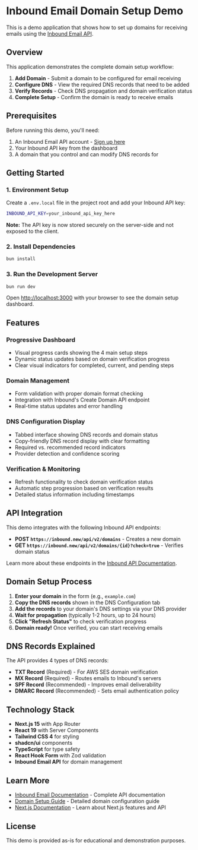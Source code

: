 # Inbound Email Domain Setup Demo

This is a demo application that shows how to set up domains for receiving emails using the [Inbound Email API](https://docs.inbound.new/). 

## Overview

This application demonstrates the complete domain setup workflow:

1. **Add Domain** - Submit a domain to be configured for email receiving
2. **Configure DNS** - View the required DNS records that need to be added
3. **Verify Records** - Check DNS propagation and domain verification status  
4. **Complete Setup** - Confirm the domain is ready to receive emails

## Prerequisites

Before running this demo, you'll need:

1. An Inbound Email API account - [Sign up here](https://dashboard.inbound.new)
2. Your Inbound API key from the dashboard
3. A domain that you control and can modify DNS records for

## Getting Started

### 1. Environment Setup

Create a `.env.local` file in the project root and add your Inbound API key:

```bash
INBOUND_API_KEY=your_inbound_api_key_here
```

**Note:** The API key is now stored securely on the server-side and not exposed to the client.

### 2. Install Dependencies

```bash
bun install
```

### 3. Run the Development Server

```bash
bun run dev
```

Open [http://localhost:3000](http://localhost:3000) with your browser to see the domain setup dashboard.

## Features

### Progressive Dashboard
- Visual progress cards showing the 4 main setup steps
- Dynamic status updates based on domain verification progress
- Clear visual indicators for completed, current, and pending steps

### Domain Management
- Form validation with proper domain format checking
- Integration with Inbound's Create Domain API endpoint
- Real-time status updates and error handling

### DNS Configuration Display
- Tabbed interface showing DNS records and domain status
- Copy-friendly DNS record display with clear formatting
- Required vs. recommended record indicators
- Provider detection and confidence scoring

### Verification & Monitoring
- Refresh functionality to check domain verification status
- Automatic step progression based on verification results
- Detailed status information including timestamps

## API Integration

This demo integrates with the following Inbound API endpoints:

- **POST `https://inbound.new/api/v2/domains`** - Creates a new domain
- **GET `https://inbound.new/api/v2/domains/{id}?check=true`** - Verifies domain status

Learn more about these endpoints in the [Inbound API Documentation](https://docs.inbound.new/api-reference/domains/create-domain).

## Domain Setup Process

1. **Enter your domain** in the form (e.g., `example.com`)
2. **Copy the DNS records** shown in the DNS Configuration tab
3. **Add the records** to your domain's DNS settings via your DNS provider
4. **Wait for propagation** (typically 1-2 hours, up to 24 hours)
5. **Click "Refresh Status"** to check verification progress
6. **Domain ready!** Once verified, you can start receiving emails

## DNS Records Explained

The API provides 4 types of DNS records:

- **TXT Record** (Required) - For AWS SES domain verification
- **MX Record** (Required) - Routes emails to Inbound's servers  
- **SPF Record** (Recommended) - Improves email deliverability
- **DMARC Record** (Recommended) - Sets email authentication policy

## Technology Stack

- **Next.js 15** with App Router
- **React 19** with Server Components
- **Tailwind CSS 4** for styling
- **shadcn/ui** components
- **TypeScript** for type safety
- **React Hook Form** with Zod validation
- **Inbound Email API** for domain management

## Learn More

- [Inbound Email Documentation](https://docs.inbound.new/) - Complete API documentation
- [Domain Setup Guide](https://docs.inbound.new/api-reference/domains/create-domain) - Detailed domain configuration guide
- [Next.js Documentation](https://nextjs.org/docs) - Learn about Next.js features and API

## License

This demo is provided as-is for educational and demonstration purposes.
